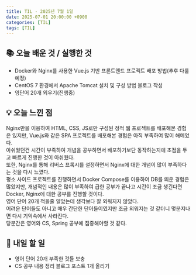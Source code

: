 ```yaml
---
title: TIL - 2025년 7월 1일
date: 2025-07-01 20:00:00 +0900
categories: [TIL]
tags: [TIL]
---
```


## 📚 **오늘 배운 것 / 실행한 것**

- Docker와 Nginx를 사용한 Vue.js 기반 프론트엔드 프로젝트 배포 방법(추후 다룰 예정)
- CentOS 7 환경에서 Apache Tomcat 설치 및 구성 방법 블로그 작성
- 영단어 20개 외우기(진행중)

## 💡 **오늘 느낀 점**

Nginx만을 이용하여 HTML, CSS, JS로만 구성된 정적 웹 프로젝트를 배포해본 경험은 있지만, Vue.js와 같은 SPA 프로젝트를 배포해본 경험은 아직 부족하여 많이 해메었다.<br>
아쉬웠던건 시간이 부족하여 개념을 공부하면서 배포하기보단 동작하는지에 초점을 두고 빠르게 진행한 것이 아쉬웠다.<br>
또한, Nginx를 통해 리버스 프록시를 설정하면서 Nginx에 대한 개념이 많이 부족하다는 것을 다시 느꼈다.<br>
평소 사이드 프로젝트를 진행하면서 Docker Compose를 이용하여 DB를 띄운 경험은 많았지만, 개념적인 내용은 많이 부족하여 급한 공부가 끝나고 시간이 조금 생긴다면 Docker, Nginx에 대한 공부를 진행할 것이다.<br>
영어 단어 20개 적을줄 알았는데 생각보다 잘 외워지지 않았다.<br> 
어려운 단어들도 아니고 매우 간단한 단어들이였지만 조금 외워지는 것 같더니 몇분지나면 다시 기억속에서 사라진다.<br>
당분간은 영어와 CS, Spring 공부에 집중해야할 것 같다.

## 🎯 **내일 할 일**

- 영어 단어 20개 부족한 것들 보충
- CS 공부 내용 정리 블로그 포스트 1개 올리기
